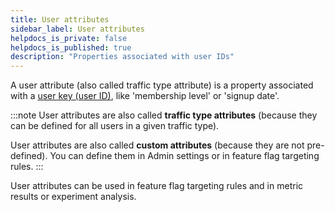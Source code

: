 ```yaml
---
title: User attributes
sidebar_label: User attributes
helpdocs_is_private: false
helpdocs_is_published: true
description: "Properties associated with user IDs"
---
```


A user attribute (also called traffic type attribute) is a property associated with a [user key (user ID)](./user-ids.md), like 'membership level' or 'signup date'.

:::note
User attributes are also called **traffic type attributes** (because they can be defined for all users in a given traffic type).

User attributes are also called **custom attributes** (because they are not pre-defined). You can define them in Admin settings or in feature flag targeting rules.
:::

User attributes can be used in feature flag targeting rules and in metric results or experiment analysis.
